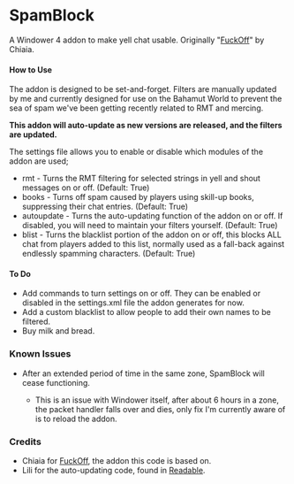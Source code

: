 # SpamBlock



A Windower 4 addon to make yell chat usable. Originally "[FuckOff](https://github.com/Chiaia/Windower-4-Addons/blob/main/fuckoff/fuckoff.lua)" by Chiaia.



#### How to Use

The addon is designed to be set-and-forget. Filters are manually updated by me and currently designed for use on the Bahamut World to prevent the sea of spam we've been getting recently related to RMT and mercing.


**This addon will auto-update as new versions are released, and the filters are updated.**

The settings file allows you to enable or disable which modules of the addon are used;

* rmt - Turns the RMT filtering for selected strings in yell and shout messages on or off. (Default: True)
* books - Turns off spam caused by players using skill-up books, suppressing their chat entries. (Default: True)
* autoupdate - Turns the auto-updating function of the addon on or off. If disabled, you will need to maintain your filters yourself. (Default: True)
* blist - Turns the blacklist portion of the addon on or off, this blocks ALL chat from players added to this list, normally used as a fall-back against endlessly spamming characters. (Default: True)



#### To Do

* Add commands to turn settings on or off. They can be enabled or disabled in the settings.xml file the addon generates for now.
* Add a custom blacklist to allow people to add their own names to be filtered.
* Buy milk and bread.



### Known Issues



* After an extended period of time in the same zone, SpamBlock will cease functioning.

  * This is an issue with Windower itself, after about 6 hours in a zone, the packet handler falls over and dies, only fix I'm currently aware of is to reload the addon.

### Credits

- Chiaia for [FuckOff](https://github.com/Chiaia/Windower-4-Addons/blob/main/fuckoff/fuckoff.lua), the addon this code is based on.
- Lili for the auto-updating code, found in [Readable](https://github.com/lili-ffxi/FFXI-Addons/blob/master/readable/readable.lua).
